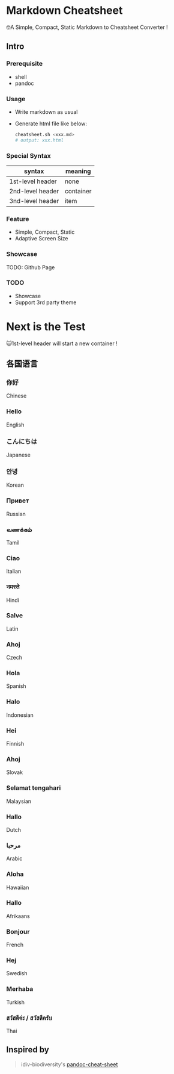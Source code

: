 # Markdown Cheatsheet

🤓A Simple, Compact, Static Markdown to Cheatsheet Converter !

## Intro

### Prerequisite

* shell
* pandoc

### Usage

* Write markdown as usual

* Generate html file like below:

  ```bash
  cheatsheet.sh <xxx.md>
  # output: xxx.html
  ```

### Special Syntax

| syntax           | meaning   |
| ---------------- | --------- |
| 1st-level header | none      |
| 2nd-level header | container |
| 3nd-level header | item      |

### Feature

* Simple, Compact, Static
* Adaptive Screen Size

### Showcase

TODO: Github Page

### TODO

* Showcase
* Support 3rd party theme

# Next is the Test

🐱1st-level header will start a new container !

## 各国语言

### 你好

Chinese

### Hello

English

### こんにちは

Japanese

### 안녕

Korean

### Привет

Russian

### வணக்கம்

Tamil

### Ciao

Italian

### नमस्ते

Hindi

### Salve

Latin

### Ahoj

Czech

### Hola

Spanish

### Halo

Indonesian

### Hei

Finnish

### Ahoj

Slovak

### Selamat tengahari

Malaysian

### Hallo

Dutch

### مرحبا

Arabic

### Aloha

Hawaiian

### Hallo

Afrikaans

### Bonjour

French

### Hej

Swedish

### Merhaba

Turkish

### สวัสดีค่ะ / สวัสดีครับ

Thai

## Inspired by

> idiv-biodiversity's [pandoc-cheat-sheet](https://github.com/idiv-biodiversity/pandoc-cheat-sheet)

